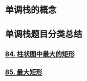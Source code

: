 # 单调栈的概念





# 单调栈题目分类总结

## [84. 柱状图中最大的矩形](https://leetcode-cn.com/problems/largest-rectangle-in-histogram/)





## [85. 最大矩形](https://leetcode-cn.com/problems/maximal-rectangle/)





## 